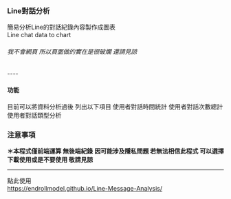 <h3> Line對話分析 </h3>

簡易分析Line的對話紀錄內容製作成圖表        
Line chat data to chart 

<h6> 我不會網頁 所以頁面做的實在是很破爛 還請見諒</h6>
----

<h4>功能</h4>
目前可以將資料分析過後 列出以下項目      
使用者對話時間統計           
使用者對話次數總計           
使用者對話類型分析

<h3>注意事項</h3>
<b>＊本程式僅前端運算 無後端紀錄</b>           
<b>因可能涉及隱私問題 若無法相信此程式 </b>    
<b>可以選擇下載使用或是不要使用 敬請見諒</b>      

----------

點此使用    
https://endrollmodel.github.io/Line-Message-Analysis/

